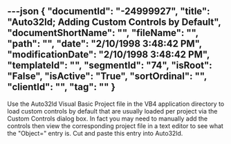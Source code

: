 ---json
{
  "documentId": "-24999927",
  "title": "Auto32ld; Adding Custom Controls by Default",
  "documentShortName": "",
  "fileName": "",
  "path": "",
  "date": "2/10/1998 3:48:42 PM",
  "modificationDate": "2/10/1998 3:48:42 PM",
  "templateId": "",
  "segmentId": "74",
  "isRoot": "False",
  "isActive": "True",
  "sortOrdinal": "",
  "clientId": "",
  "tag": ""
}
---

Use the Auto32ld Visual Basic Project file in the VB4 application directory to load custom controls by default that are usually loaded per project via the Custom Controls dialog box. In fact you may need to manually add the controls then view the corresponding project file in a text editor to see what the &quot;Object=&quot; entry is. Cut and paste this entry into Auto32ld.
